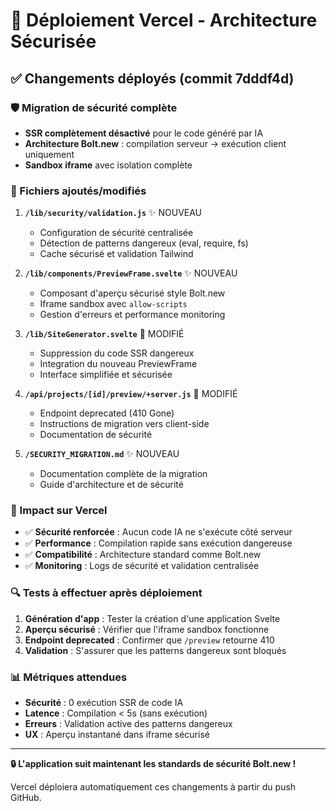 # 🚀 Déploiement Vercel - Architecture Sécurisée

## ✅ Changements déployés (commit 7dddf4d)

### 🛡️ Migration de sécurité complète
- **SSR complètement désactivé** pour le code généré par IA
- **Architecture Bolt.new** : compilation serveur → exécution client uniquement
- **Sandbox iframe** avec isolation complète

### 📁 Fichiers ajoutés/modifiés

1. **`/lib/security/validation.js`** ✨ NOUVEAU
   - Configuration de sécurité centralisée
   - Détection de patterns dangereux (eval, require, fs)
   - Cache sécurisé et validation Tailwind

2. **`/lib/components/PreviewFrame.svelte`** ✨ NOUVEAU  
   - Composant d'aperçu sécurisé style Bolt.new
   - Iframe sandbox avec `allow-scripts`
   - Gestion d'erreurs et performance monitoring

3. **`/lib/SiteGenerator.svelte`** 🔄 MODIFIÉ
   - Suppression du code SSR dangereux
   - Integration du nouveau PreviewFrame
   - Interface simplifiée et sécurisée

4. **`/api/projects/[id]/preview/+server.js`** 🔄 MODIFIÉ
   - Endpoint deprecated (410 Gone)
   - Instructions de migration vers client-side
   - Documentation de sécurité

5. **`/SECURITY_MIGRATION.md`** ✨ NOUVEAU
   - Documentation complète de la migration
   - Guide d'architecture et de sécurité

### 🎯 Impact sur Vercel

- ✅ **Sécurité renforcée** : Aucun code IA ne s'exécute côté serveur
- ✅ **Performance** : Compilation rapide sans exécution dangereuse  
- ✅ **Compatibilité** : Architecture standard comme Bolt.new
- ✅ **Monitoring** : Logs de sécurité et validation centralisée

### 🔍 Tests à effectuer après déploiement

1. **Génération d'app** : Tester la création d'une application Svelte
2. **Aperçu sécurisé** : Vérifier que l'iframe sandbox fonctionne
3. **Endpoint deprecated** : Confirmer que `/preview` retourne 410
4. **Validation** : S'assurer que les patterns dangereux sont bloqués

### 📊 Métriques attendues

- **Sécurité** : 0 exécution SSR de code IA
- **Latence** : Compilation < 5s (sans exécution)
- **Erreurs** : Validation active des patterns dangereux
- **UX** : Aperçu instantané dans iframe sécurisé

---

**🔒 L'application suit maintenant les standards de sécurité Bolt.new !**

Vercel déploiera automatiquement ces changements à partir du push GitHub.